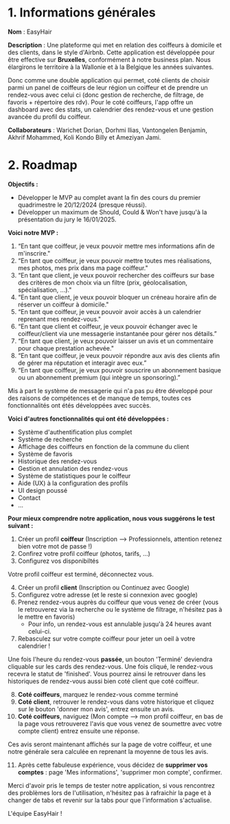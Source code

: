 # 1. Informations générales

**Nom** : EasyHair

**Description** : Une plateforme qui met en relation des coiffeurs à domicile et des clients, dans le style d'Airbnb. Cette application est développée pour être effective sur **Bruxelles**, conformément à notre business plan. Nous élargirons le territoire à la Wallonie et à la Belgique les années suivantes.

Donc comme une double application qui permet, coté clients de choisir parmi un panel de coiffeurs de leur région un coiffeur et de prendre un rendez-vous avec celui ci (donc gestion de recherche, de filtrage, de favoris + répertoire des rdv). Pour le coté coiffeurs, l'app offre un dashboard avec des stats, un calendrier des rendez-vous et une gestion avancée du profil du coiffeur.

**Collaborateurs** : Warichet Dorian, Dorhmi Ilias, Vantongelen Benjamin, Akhrif Mohammed, Koli Kondo Billy et Ameziyan Jami.

# 2. Roadmap

**Objectifs :**

- Développer le MVP au complet avant la fin des cours du premier quadrimestre le 20/12/2024 (presque réussi). 
- Développer un maximum de Should, Could & Won't have jusqu'à la présentation du jury le 16/01/2025.


**Voici notre MVP :**

1. “En tant que coiffeur, je veux pouvoir mettre mes informations afin de m'inscrire."
2. “En tant que coiffeur, je veux pouvoir mettre toutes mes réalisations, mes photos, mes prix dans ma page coiffeur."
3. “En tant que client, je veux pouvoir rechercher des coiffeurs sur base des critères de mon choix via un filtre (prix, géolocalisation, spécialisation, ...)."
4. “En tant que client, je veux pouvoir bloquer un créneau horaire afin de réserver un coiffeur à domicile."
5. “En tant que coiffeur, je veux pouvoir avoir accès à un calendrier reprenant mes rendez-vous."
6. “En tant que client et coiffeur, je veux pouvoir échanger avec le coiffeur/client via une messagerie instantanée pour gérer nos détails.”
7. “En tant que client, je veux pouvoir laisser un avis et un commentaire pour chaque prestation achevée."
8. “En tant que coiffeur, je veux pouvoir répondre aux avis des clients afin de gérer ma réputation et interagir avec eux.”
9. “En tant que coiffeur, je veux pouvoir souscrire un abonnement basique ou un abonnement premium (qui intègre un sponsoring).”

Mis à part le système de messagerie qui n'a pas pu être développé pour des raisons de compétences et de manque de temps, toutes ces fonctionnalités ont étés développées avec succès.

**Voici d'autres fonctionnalités qui ont été développées :**

- Système d'authentification plus complet
- Système de recherche
- Affichage des coiffeurs en fonction de la commune du client
- Système de favoris
- Historique des rendez-vous
- Gestion et annulation des rendez-vous
- Système de statistiques pour le coiffeur
- Aide (UX) à la configuration des profils
- UI design poussé
- Contact
- ...

**Pour mieux comprendre notre application, nous vous suggérons le test suivant :**

1. Créer un profil **coiffeur** (Inscription --> Professionnels, attention retenez bien votre mot de passe !)
2. Confirez votre profil coiffeur (photos, tarifs, ...)
3. Configurez vos disponibiltés

Votre profil coiffeur est terminé, déconnectez vous.

4. Créer un profil **client** (Inscription ou Continuez avec Google)
5. Configurez votre adresse (et le reste si connexion avec google)
6. Prenez rendez-vous auprès du coiffeur que vous venez de créer (vous le retrouverez via la recherche ou le système de filtrage, n'hésitez pas à le mettre en favoris)
    - Pour info, un rendez-vous est annulable jusqu'à 24 heures avant celui-ci.
7. Rebasculez sur votre compte coiffeur pour jeter un oeil à votre calendrier !

Une fois l'heure du rendez-vous **passée**, un bouton 'Terminé' deviendra cliquable sur les cards des rendez-vous. Une fois cliqué, le rendez-vous recevra le statut de 'finished'. Vous pourrez ainsi le retrouver dans les historiques de rendez-vous aussi bien coté client que coté coiffeur.

8. **Coté coiffeurs**, marquez le rendez-vous comme terminé
9. **Coté client**, retrouver le rendez-vous dans votre historique et cliquez sur le bouton 'donner mon avis', entrez ensuite un avis.
10. **Coté coiffeurs**, naviguez (Mon compte --> mon profil coiffeur, en bas de la page vous retrouverez l'avis que vous venez de soumettre avec votre compte client) entrez ensuite une réponse.

Ces avis seront maintenant affichés sur la page de votre coiffeur, et une notre générale sera calculée en reprenant la moyenne de tous les avis. 

11. Après cette fabuleuse expérience, vous décidez de **supprimer vos comptes** : page 'Mes informations', 'supprimer mon compte', confirmer.

Merci d'avoir pris le temps de tester notre application, si vous rencontrez des problèmes lors de l'utilisation, n'hésitez pas à rafraichir la page et à changer de tabs et revenir sur la tabs pour que l'information s'actualise.

L'équipe EasyHair !


